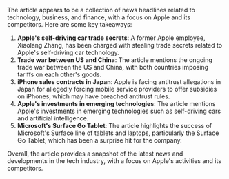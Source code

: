 The article appears to be a collection of news headlines related to technology, business, and finance, with a focus on Apple and its competitors. Here are some key takeaways:

1. **Apple's self-driving car trade secrets**: A former Apple employee, Xiaolang Zhang, has been charged with stealing trade secrets related to Apple's self-driving car technology.
2. **Trade war between US and China**: The article mentions the ongoing trade war between the US and China, with both countries imposing tariffs on each other's goods.
3. **iPhone sales contracts in Japan**: Apple is facing antitrust allegations in Japan for allegedly forcing mobile service providers to offer subsidies on iPhones, which may have breached antitrust rules.
4. **Apple's investments in emerging technologies**: The article mentions Apple's investments in emerging technologies such as self-driving cars and artificial intelligence.
5. **Microsoft's Surface Go Tablet**: The article highlights the success of Microsoft's Surface line of tablets and laptops, particularly the Surface Go Tablet, which has been a surprise hit for the company.

Overall, the article provides a snapshot of the latest news and developments in the tech industry, with a focus on Apple's activities and its competitors.